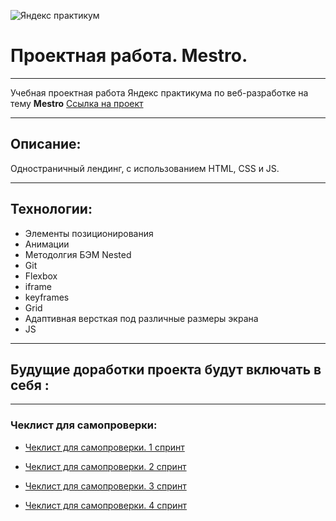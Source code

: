![Яндекс практикум](https://m.seonews.ru/upload/iblock/f73/f73322ed95450f64df7156706fc01091.jpg)
# Проектная работа. Mestro.
____

Учебная проектная работа Яндекс практикума по веб-разработке на тему **Mestro**
[Ссылка на проект](https://angels132.github.io/russian-travel/)
___
## Описание:

Одностраничный лендинг, с использованием HTML, CSS и JS.

___
## Технологии:
+ Элементы позиционирования
+ Анимации
+ Методолгия БЭМ Nested
+ Git
+ Flexbox
+ iframe
+ keyframes
+ Grid
+ Адаптивная версткая под различные размеры экрана
+ JS
    
____
## Будущие доработки проекта будут включать в себя :



____
### Чеклист для самопроверки:

+ [Чеклист для самопроверки. 1 спринт](https://code.s3.yandex.net/web-developer/checklists-pdf/new-program/checklist-1.pdf)

+ [Чеклист для самопроверки. 2 спринт](https://code.s3.yandex.net/web-developer/checklists-pdf/new-program/checklist-2.pdf)

+ [Чеклист для самопроверки. 3 спринт](https://code.s3.yandex.net/web-developer/checklists-pdf/new-program/checklist-3.pdf)

+ [Чеклист для самопроверки. 4 спринт](https://code.s3.yandex.net/web-developer/checklists-pdf/new-program/checklist-4.pdf)